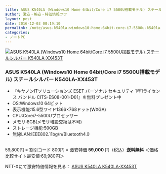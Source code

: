 ```yaml
---
title: ASUS K540LA (Windows10 Home 64bit/Core i7 5500U搭載モデル) スチールシルバー K540LA-XX453Tが超特価！59,000円！送料無料！
author: 激安・格安・特価情報ツウ
layout: post
date: 2016-12-03 00:19:10
permalink: /note/asus-k540la-windows10-home-64bit-core-i7-5500u-k540la-xx453t-59000-nttx.html
categories:
- ノートPC
---
```


<div class="img-bg2 img_L">
<a href="http://px.a8.net/svt/ejp?a8mat=ZYP6S+8IMA3E+S1Q+BWGDT&#038;a8ejpredirect=http://nttxstore.jp/_II_AZ15442761" target="_blank"><img border="0" alt="ASUS K540LA (Windows10 Home 64bit/Core i7 5500U搭載モデル) スチールシルバー K540LA-XX453T" src="http://image.nttxstore.jp/250_images/A/AZ/AZ15442761.jpg" data-recalc-dims="1" /></a>
</div>

### ASUS K540LA (Windows10 Home 64bit/Core i7 5500U搭載モデル) スチールシルバー K540LA-XX453T
<!--more-->

* 『キヤノンITソリューションズ ESET パーソナル セキュリティ 1年1ライセンス バンドル CITS-ES08-001-D01』を無料プレゼント中
* OS:Windows10 64ビット
* 表示機能:15.6型ワイド1366×768ドット(WXGA)
* CPU:Corei7-5500Uプロセッサー
* メモリ:8GB(メモリ増設交換は不可)
* ストレージ機能:500GB
* 無線LAN:IEEE802.11bg/n/Bluetooth4.0

<br clear="all" />59,800円 = 割引コード 800円 = 激安特価 <span class="tokka-price"><strong>59,000</strong></span> 円（税込）**送料無料**
＜価格比較サイト最安値:69,980円＞

NTT-Xにて激安特価情報を見る： <span class="fs150p"><a href="http://px.a8.net/svt/ejp?a8mat=ZYP6S+8IMA3E+S1Q+BWGDT&#038;a8ejpredirect=http://nttxstore.jp/_II_AZ15442761" target="_blank">ASUS K540LA K540LA-XX453T</a></span>
